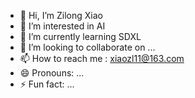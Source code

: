 - 👋 Hi, I’m Zilong Xiao
- 👀 I’m interested in AI
- 🌱 I’m currently learning SDXL
- 💞️ I’m looking to collaborate on ...
- 📫 How to reach me : xiaozl11@163.com
- 😄 Pronouns: ...
- ⚡ Fun fact: ...

<!---
Xiaozl11/Xiaozl11 is a ✨ special ✨ repository because its `README.md` (this file) appears on your GitHub profile.
You can click the Preview link to take a look at your changes.
--->
